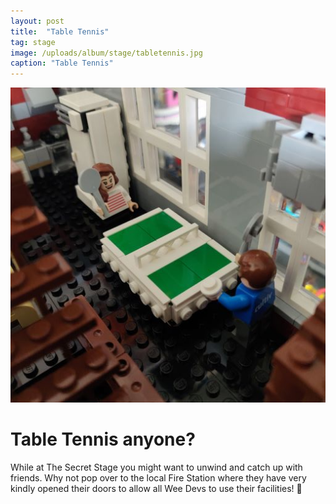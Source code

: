 ```yaml
---
layout: post
title:  "Table Tennis"
tag: stage
image: /uploads/album/stage/tabletennis.jpg
caption: "Table Tennis"
---
```


![](/uploads/album/stage/tabletennis.jpg)
# Table Tennis anyone?

While at The Secret Stage you might want to unwind and catch up with friends. Why not pop over to the local Fire Station where they have very kindly opened their doors to allow all Wee Devs to use their facilities! 💖
